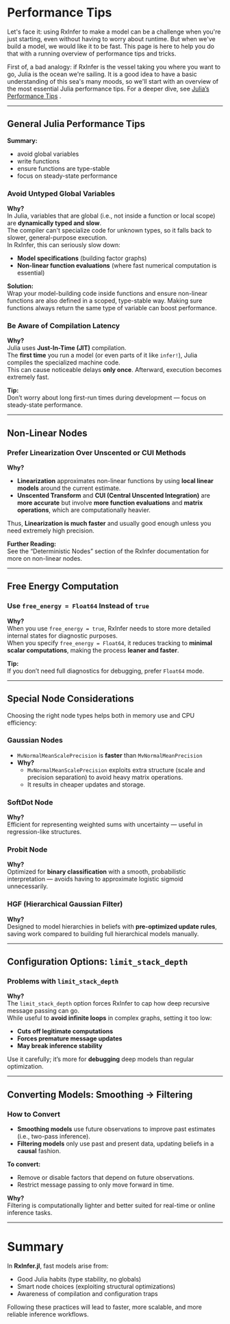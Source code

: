 # Performance Tips

Let's face it: using RxInfer to make a model can be a challenge when you're just starting, even without having to worry about runtime. But when we've build a model, we would like it to be fast. This page is here to help you do that with a running overview of performance tips and tricks.

First of, a bad analogy: if RxInfer is the vessel taking you where you want to go, Julia is the ocean we're sailing. It is a good idea to have a basic understanding of this sea's many moods, so we'll start with an overview of the most essential Julia performance tips. For a deeper dive, see [Julia’s Performance Tips](https://docs.julialang.org/en/v1/manual/performance-tips/#man-performance-tips) .



---

## General Julia Performance Tips

**Summary:**
- avoid global variables
- write functions
- ensure functions are type-stable
- focus on steady-state performance

### Avoid Untyped Global Variables
**Why?**  
In Julia, variables that are global (i.e., not inside a function or local scope) are **dynamically typed and slow**.  
The compiler can't specialize code for unknown types, so it falls back to slower, general-purpose execution.  
In RxInfer, this can seriously slow down:
- **Model specifications** (building factor graphs)
- **Non-linear function evaluations** (where fast numerical computation is essential)

**Solution:**  
Wrap your model-building code inside functions and ensure non-linear functions are also defined in a scoped, type-stable way. Making sure functions always return the same type of variable can boost performance.

### Be Aware of Compilation Latency

**Why?**  
Julia uses **Just-In-Time (JIT)** compilation.  
The **first time** you run a model (or even parts of it like `infer!`), Julia compiles the specialized machine code.  
This can cause noticeable delays **only once**. Afterward, execution becomes extremely fast.

**Tip:**  
Don’t worry about long first-run times during development — focus on steady-state performance.

---

## Non-Linear Nodes

### Prefer Linearization Over Unscented or CUI Methods

**Why?**  
- **Linearization** approximates non-linear functions by using **local linear models** around the current estimate.
- **Unscented Transform** and **CUI (Central Unscented Integration)** are **more accurate** but involve **more function evaluations** and **matrix operations**, which are computationally heavier.

Thus, **Linearization is much faster** and usually good enough unless you need extremely high precision.

**Further Reading:**  
See the “Deterministic Nodes” section of the RxInfer documentation for more on non-linear nodes.

---

## Free Energy Computation

### Use `free_energy = Float64` Instead of `true`

**Why?**  
When you use `free_energy = true`, RxInfer needs to store more detailed internal states for diagnostic purposes.  
When you specify `free_energy = Float64`, it reduces tracking to **minimal scalar computations**, making the process **leaner and faster**.

**Tip:**  
If you don’t need full diagnostics for debugging, prefer `Float64` mode.

---

## Special Node Considerations

Choosing the right node types helps both in memory use and CPU efficiency:

### Gaussian Nodes

- `MvNormalMeanScalePrecision` is **faster** than `MvNormalMeanPrecision`
- **Why?**  
  - `MvNormalMeanScalePrecision` exploits extra structure (scale and precision separation) to avoid heavy matrix operations.
  - It results in cheaper updates and storage.

### SoftDot Node

**Why?**  
Efficient for representing weighted sums with uncertainty — useful in regression-like structures.

### Probit Node

**Why?**  
Optimized for **binary classification** with a smooth, probabilistic interpretation — avoids having to approximate logistic sigmoid unnecessarily.

### HGF (Hierarchical Gaussian Filter)

**Why?**  
Designed to model hierarchies in beliefs with **pre-optimized update rules**, saving work compared to building full hierarchical models manually.

---

## Configuration Options: `limit_stack_depth`

### Problems with `limit_stack_depth`

**Why?**  
The `limit_stack_depth` option forces RxInfer to cap how deep recursive message passing can go.  
While useful to **avoid infinite loops** in complex graphs, setting it too low:
- **Cuts off legitimate computations**
- **Forces premature message updates**
- **May break inference stability**

Use it carefully; it’s more for **debugging** deep models than regular optimization.

---

## Converting Models: Smoothing → Filtering

### How to Convert

- **Smoothing models** use future observations to improve past estimates (i.e., two-pass inference).
- **Filtering models** only use past and present data, updating beliefs in a **causal** fashion.

**To convert:**
- Remove or disable factors that depend on future observations.
- Restrict message passing to only move forward in time.

**Why?**  
Filtering is computationally lighter and better suited for real-time or online inference tasks.

---

# Summary

In **RxInfer.jl**, fast models arise from:
- Good Julia habits (type stability, no globals)
- Smart node choices (exploiting structural optimizations)
- Awareness of compilation and configuration traps

Following these practices will lead to faster, more scalable, and more reliable inference workflows.